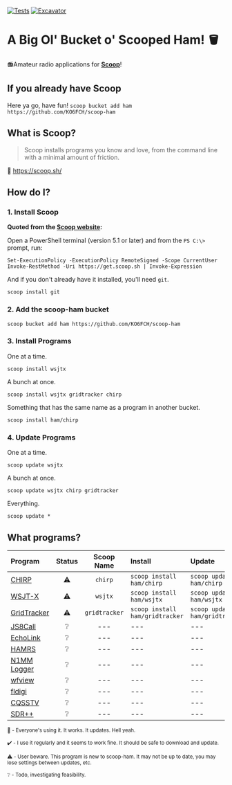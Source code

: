 [![Tests](https://github.com/KO6FCH/scoop-ham/actions/workflows/ci.yml/badge.svg)](https://github.com/KO6FCH/scoop-ham/actions/workflows/ci.yml) [![Excavator](https://github.com/KO6FCH/scoop-ham/actions/workflows/excavator.yml/badge.svg)](https://github.com/KO6FCH/scoop-ham/actions/workflows/excavator.yml)
# A Big Ol' Bucket o' Scooped Ham! 🪣
📻Amateur radio applications for **[Scoop](https://scoop.sh/)**!
## If you already have Scoop
Here ya go, have fun! `scoop bucket add ham https://github.com/KO6FCH/scoop-ham`
## What is Scoop?
> Scoop installs programs you know and love, from the command line with a minimal amount of friction.

🔗 https://scoop.sh/
## How do I?
### 1. Install Scoop
**Quoted from the [Scoop website](https://scoop.sh/):**

Open a PowerShell terminal (version 5.1 or later) and from the `PS C:\>` prompt, run:
```pwsh
Set-ExecutionPolicy -ExecutionPolicy RemoteSigned -Scope CurrentUser
Invoke-RestMethod -Uri https://get.scoop.sh | Invoke-Expression
```
And if you don't already have it installed, you'll need `git`.
```pwsh
scoop install git
```
### 2. Add the scoop-ham bucket
```pwsh
scoop bucket add ham https://github.com/KO6FCH/scoop-ham
```
### 3. Install Programs
One at a time.
```pwsh
scoop install wsjtx
```
A bunch at once.
```pwsh
scoop install wsjtx gridtracker chirp
```
Something that has the same name as a program in another bucket.
```pwsh
scoop install ham/chirp
```
### 4. Update Programs
One at a time.
```pwsh
scoop update wsjtx
```
A bunch at once.
```pwsh
scoop update wsjtx chirp gridtracker
```
Everything.
```pwsh
scoop update *
```
## What programs?
|**Program**|**Status**|**Scoop Name**|**Install**|**Update**|
|:--|:-:|:-:|:--|:--|
|[CHIRP](https://chirpmyradio.com/)|:warning:|`chirp`|`scoop install ham/chirp`|`scoop update ham/chirp`|
|[WSJT-X](https://wsjt.sourceforge.io/wsjtx.html)|:warning:|`wsjtx`|`scoop install ham/wsjtx`|`scoop update ham/wsjtx`|
|[GridTracker](https://gridtracker.org)|:warning:|`gridtracker`|`scoop install ham/gridtracker`|`scoop update ham/gridtracker`|
|[JS8Call](http://js8call.com/)|:grey_question:|---|---|---|
|[EchoLink](https://www.echolink.org/)|:grey_question:|---|---|---|
|[HAMRS](https://hamrs.app/)|:grey_question:|---|---|---|
|[N1MM Logger](https://n1mmwp.hamdocs.com/)|:grey_question:|---|---|---|
|[wfview](https://wfview.org/)|:grey_question:|---|---|---|
|[fldigi](http://www.w1hkj.com/)|:grey_question:|---|---|---|
|[CQSSTV](https://www.cqsstv.com/)|:grey_question:|---|---|---|
|[SDR++](https://www.sdrpp.org/)|:grey_question:|---|---|---|

<sup>💯 - Everyone's using it. It works. It updates. Hell yeah.</sup>

<sup>✔️ - I use it regularly and it seems to work fine. It should be safe to download and update.</sup>

<sup>⚠️ - User beware. This program is new to scoop-ham. It may not be up to date, you may lose settings between updates, etc.</sup>

<sup>❔ - Todo, investigating feasibility.</sup>
